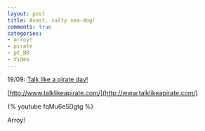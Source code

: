 ```yaml
---
layout: post
title: Avast, salty sea-dog!
comments: true
categories:
- arroy!
- pirate
- pt_BR
- Video
---
```

19/09: [Talk like a pirate day!](http://en.wikipedia.org/wiki/Talk_like_a_pirate_day)

[http://www.talklikeapirate.com/](http://www.talklikeapirate.com/)

{% youtube fqMu6e5Dgtg %}

Arroy!
